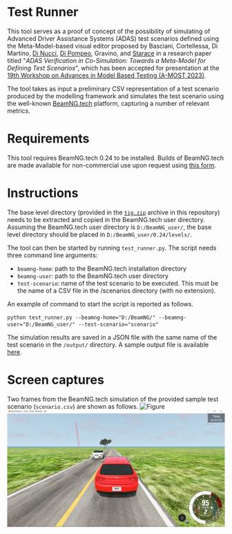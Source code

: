 # Test Runner
This tool serves as a proof of concept of the possibility of simulating of Advanced Driver Assistance Systems (ADAS) 
test scenarios defined using the Meta-Model-based visual editor proposed 
by Basciani, Cortellessa, Di Martino, [Di Nucci](https://https://dardin88.github.io/), 
[Di Pompeo](https://danieledipompeo.github.io), Gravino, and [Starace](https://luistar.github.io) in a research 
paper titled "*ADAS Verification in Co-Simulation: Towards a Meta-Model for Defining Test Scenarios*", which has been accepted for presentation at the [19th Workshop on Advances in Model Based Testing (A-MOST 2023)](https://conf.researchr.org/home/icst-2023/a-most-2023).

The tool takes as input a preliminary CSV representation of a test scenario produced by the modelling framework and simulates the
test scenario using the well-known [BeamNG.tech](https://beamng.tech) platform, capturing a number of relevant metrics.

# Requirements
This tool requires BeamNG.tech 0.24 to be installed. Builds of BeamNG.tech are made available for non-commercial use upon 
request using [this form](https://register.beamng.tech/).

# Instructions

The base level directory (provided in the [`tig.zip`](tig.zip) archive in this repository) needs to be extracted and 
copied in the BeamNG.tech user directory. Assuming the BeamNG.tech user directory is `D:/BeamNG_user/`, the base
level directory should be placed in `D:/BeamNG_user/0.24/levels/`.

The tool can then be started by running `test_runner.py`. The script needs three command line arguments:
* `beamng-home`: path to the BeamNG.tech installation directory
* `beamng-user`: path to the BeamNG.tech user directory
* `test-scenario`: name of the test scenario to be executed. This must be the name of a CSV file in the /scenarios 
  directory (with no extension).

An example of command to start the script is reported as follows.
```
python test_runner.py --beamng-home="D:/BeamNG/" --beamng-user="D:/BeamNG_user/" --test-scenario="scenario"
```

The simulation results are saved in a JSON file with the same name of the test scenario in the `/output/` 
directory. A sample output file is available [here](output/scenario.json).

# Screen captures
Two frames from the BeamNG.tech simulation of the provided sample test scenario (`scenario.csv`) are shown as follows.
![Figure](img1.png)![Figure](img2.png)
